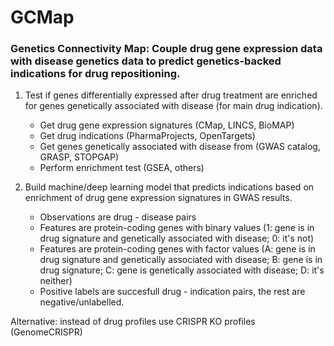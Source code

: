 # GCMap
### Genetics Connectivity Map: Couple drug gene expression data with disease genetics data to predict genetics-backed indications for drug repositioning.

1. Test if genes differentially expressed after drug treatment are enriched for genes genetically associated with disease (for main drug indication).
	* Get drug gene expression signatures (CMap, LINCS, BioMAP)
	* Get drug indications (PharmaProjects, OpenTargets)
	* Get genes genetically associated with disease from (GWAS catalog, GRASP, STOPGAP)
	* Perform enrichment test (GSEA, others)

2.  Build machine/deep learning model that predicts indications based on enrichment of drug gene expression signatures in GWAS results.
	* Observations are drug - disease pairs
	* Features are protein-coding genes with binary values (1: gene is in drug signature and genetically associated with disease; 0: it's not)
	* Features are protein-coding genes with factor values (A: gene is in drug signature and genetically associated with disease; B: gene is in drug signature; C: gene is genetically associated with disease; D: it's neither)
	* Positive labels are succesfull drug - indication pairs, the rest are negative/unlabelled.


Alternative: instead of drug profiles use CRISPR KO profiles (GenomeCRISPR)
